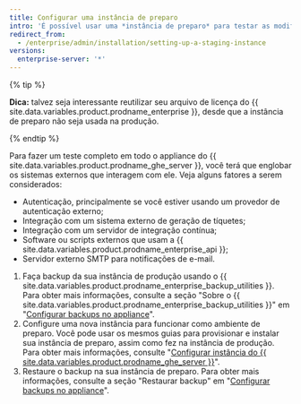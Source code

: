 ```yaml
---
title: Configurar uma instância de preparo
intro: 'É possível usar uma *instância de preparo* para testar as modificações antes de aplicá-las à {{ site.data.variables.product.product_location_enterprise }}. Por exemplo, você pode usar uma instância de teste para avaliar novas atualizações do {{ site.data.variables.product.prodname_ghe_server }} ou praticar a importação de dados de migração.'
redirect_from:
  - /enterprise/admin/installation/setting-up-a-staging-instance
versions:
  enterprise-server: '*'
---
```


{% tip %}

**Dica:** talvez seja interessante reutilizar seu arquivo de licença do {{ site.data.variables.product.prodname_enterprise }}, desde que a instância de preparo não seja usada na produção.

{% endtip %}

Para fazer um teste completo em todo o appliance do {{ site.data.variables.product.prodname_ghe_server }}, você terá que englobar os sistemas externos que interagem com ele. Veja alguns fatores a serem considerados:

  - Autenticação, principalmente se você estiver usando um provedor de autenticação externo;
  - Integração com um sistema externo de geração de tíquetes;
  - Integração com um servidor de integração contínua;
  - Software ou scripts externos que usam a {{ site.data.variables.product.prodname_enterprise_api }};
  - Servidor externo SMTP para notificações de e-mail.

1. Faça backup da sua instância de produção usando o {{ site.data.variables.product.prodname_enterprise_backup_utilities }}. Para obter mais informações, consulte a seção "Sobre o {{ site.data.variables.product.prodname_enterprise_backup_utilities }}" em "[Configurar backups no appliance](/enterprise/admin/guides/installation/configuring-backups-on-your-appliance#about-github-enterprise-server-backup-utilities)".
2. Configure uma nova instância para funcionar como ambiente de preparo. Você pode usar os mesmos guias para provisionar e instalar sua instância de preparo, assim como fez na instância de produção. Para obter mais informações, consulte "[Configurar instância do {{ site.data.variables.product.prodname_ghe_server }}](/enterprise/admin/guides/installation/setting-up-a-github-enterprise-server-instance/)".
3. Restaure o backup na sua instância de preparo. Para obter mais informações, consulte a seção "Restaurar backup" em "[Configurar backups no appliance](/enterprise/admin/guides/installation/configuring-backups-on-your-appliance#restoring-a-backup)".
